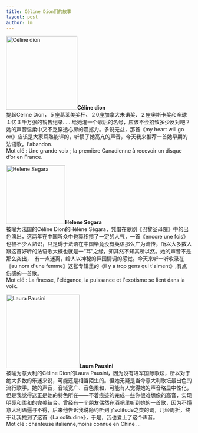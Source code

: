 ```yaml
---
title: Céline Dion们的故事 
layout: post
author: lm
---
```

<p><span class="inline inline-left"><a href="/fayu/node/40"><img src="http://blog.fltrp.com/fayu/files/images/Celin dion.thumbnail.jpg" alt="Céline dion" title="Céline dion"  class="image image-thumbnail " width="193" height="200" /></a><span class="caption" style="width: 191px;"><strong>Céline dion</strong></span></span><br />
提起Céline Dion，５座葛莱美奖杯、２0座加拿大朱诺奖、２座奥斯卡奖和全球１亿３千万张的销售纪录……给她灌一个歌后的名号，应该不会招致多少反对吧？她的声音温柔中又不乏穿透心扉的震撼力。多说无益，那首《my heart will go on》应该是大家耳熟能详的，听惯了她高亢的声音，今天我来推荐一首她早期的法语歌，l'abandon.<br />
Mot clé : Une grande voix ; la première Canadienne à recevoir un disque d’or en France. </p>
<p><span class="inline inline-right"><a href="/fayu/node/41"><img src="http://blog.fltrp.com/fayu/files/images/Helene Segara.jpg" alt="Helene Segara" title="Helene Segara"  class="image image-thumbnail " width="160" height="160" /></a><span class="caption" style="width: 158px;"><strong>Helene Segara</strong></span></span><br />
被喻为法国的Céline Dion的Hélène Ségara，凭借在歌剧《巴黎圣母院》中的出色演出，这两年在中国听众中也算积攒了一定的人气，一首《encore une fois》也被不少人熟识，只是碍于法语在中国毕竟没有英语那么广为流传，所以大多数人跟这首好听的法语歌大概也就是一“耳”之缘，知其然不知其所以然。她的声音不是那么突出，　有一点迷离，给人以神秘的异国情调的感觉。今天来听一听收录在《au nom d'une femme》这张专辑里的《il y a trop gens qui t'aiment》,有点伤感的一首歌。<br />
Mot clé : La finesse, l'élégance, la puissance et l'exotisme se lient dans la voix.</p>
<p><span class="inline inline-left"><a href="/fayu/node/42"><img src="http://blog.fltrp.com/fayu/files/images/Laura Pausini.thumbnail.jpg" alt="Laura Pausini" title="Laura Pausini"  class="image image-thumbnail " width="199" height="200" /></a><span class="caption" style="width: 197px;"><strong>Laura Pausini</strong></span></span><br />
被喻为意大利的Céline Dion的Laura Pausini，因为没有进军国际歌坛，所以对于绝大多数的乐迷来说，可能还是相当陌生的。但她无疑是当今意大利歌坛最出色的流行歌手。她的声音，音域宽广、音色柔和，可能有人觉得她的声音略显中性化，但是我觉得这正是她的特色所在——不着痕迹的完成一些你很难想像的高音，实现明亮和柔和的完美结合。曾经有一个朋友偶然在酒吧里听到她的一首歌，因为不懂意大利语遍寻不得，后来他告诉我说隐约听到了solitude之类的词，几经周折，终于让我找到了这首《La solitudine》，于是，我也爱上了这个声音。<br />
Mot clé : chanteuse italienne,moins connue en Chine ...</p>
<div class="image-clear"></div>

